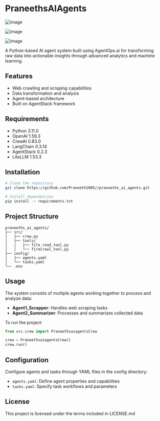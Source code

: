 # PraneethsAIAgents
![image](https://github.com/user-attachments/assets/14646bbe-80d1-48fd-8975-96521b6ab3e8)

![image](https://github.com/user-attachments/assets/37e6d3a2-5322-4ebd-bf31-325f0b4c4a4b)

![image](https://github.com/user-attachments/assets/1bfc275e-b6d7-4619-b9d4-61152162a6cf)


A Python-based AI agent system built using AgentOps.ai for transforming raw data into actionable insights through advanced analytics and machine learning.

## Features

- Web crawling and scraping capabilities
- Data transformation and analysis
- Agent-based architecture
- Built on AgentStack framework

## Requirements

- Python 3.11.0
- OpenAI 1.59.3
- CrewAI 0.83.0
- LangChain 0.3.14
- AgentStack 0.2.3
- LiteLLM 1.53.3

## Installation

```bash
# Clone the repository
git clone https://github.com/Praneeth2005//praneeths_ai_agents.git

# Install dependencies
pip install -r requirements.txt
```

## Project Structure

```
praneeths_ai_agents/
├── src/
│   ├── crew.py
│   ├── tools/
│   │   ├── file_read_tool.py
│   │   └── firecrawl_tool.py
├── config/
│   ├── agents.yaml
│   └── tasks.yaml
└── .env
```

## Usage

The system consists of multiple agents working together to process and analyze data:

- **Agent1_Scrapper**: Handles web scraping tasks
- **Agent2_Summarizer**: Processes and summarizes collected data

To run the project:

```python
from src.crew import PraneethsaiagentsCrew

crew = PraneethsaiagentsCrew()
crew.run()
```

## Configuration

Configure agents and tasks through YAML files in the config directory:
- `agents.yaml`: Define agent properties and capabilities
- `tasks.yaml`: Specify task workflows and parameters

## License

This project is licensed under the terms included in LICENSE.md
